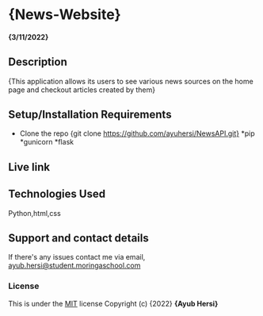 # {News-Website}
#### {3/11/2022}
## Description
{This application allows its users to see various news sources on the home page and checkout articles created by them}
## Setup/Installation Requirements
* Clone the repo {git clone https://github.com/ayuhersi/NewsAPI.git}
*pip
*gunicorn
*flask
## Live link
## Technologies Used
Python,html,css
## Support and contact details
If there's any issues contact me via email, ayub.hersi@student.moringaschool.com
### License
This is under the [MIT](LICENSE) license
Copyright (c) {2022} **{Ayub Hersi}**
